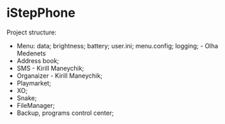 # iStepPhone

Project structure:
- Menu:
    data;
	brightness;
	battery;
	user.ini;
	menu.config;
	logging;   - Olha Medenets
- Address book;
- SMS - Kirill Maneychik;
- Organaizer - Kirill Maneychik;
- Playmarket;
- XO;
- Snake;
- FileManager;
- Backup, programs control center;